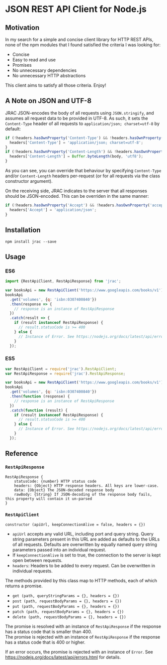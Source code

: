 # JSON REST API Client for Node.js

## Motivation
In my search for a simple and concise client library for HTTP REST APIs, none of the npm modules that I found satisfied
the criteria I was looking for:
- Concise
- Easy to read and use
- Promises
- No unnecessary dependencies
- No unnecessary HTTP abstractions

This client aims to satisfy all those criteria. Enjoy!


## A Note on JSON and UTF-8

JRAC JSON-encodes the body of all requests using `JSON.stringify`, and assumes all request data to be provided in UTF-8.
As such, it sets the `Content-Type` header of all requests to `application/json; charset=utf-8` by default:

```javascript
if (!headers.hasOwnProperty('Content-Type') && !headers.hasOwnProperty('content-type')) {
  headers['Content-Type'] = 'application/json; charset=utf-8';
}
if (!headers.hasOwnProperty('Content-Length') && !headers.hasOwnProperty('content-length')) {
  headers['Content-Length'] = Buffer.byteLength(body, 'utf8');
}
```

As you can see, you can override that behaviour by specifying `Content-Type` and/or `Content-Length` headers per-request
(or for all requests via the class constructor argument).

On the receiving side, JRAC indicates to the server that all responses should be JSON-encoded. This can be overriden in
the same manner:

```javascript
if (!headers.hasOwnProperty('Accept') && !headers.hasOwnProperty('accept')) {
  headers['Accept'] = 'application/json';
}
```


## Installation
```
npm install jrac --save
```


## Usage

### ES6
```javascript
import {RestApiClient, RestApiResponse} from 'jrac';

var booksApi = new RestApiClient('https://www.googleapis.com/books/v1');
booksApi
  .get('volumes', {q: 'isbn:0307400840'})
  .then(response => {
    // response is an instance of RestApiResponse
  })
  .catch(result => {
    if (result instanceof RestApiResponse) {
      // result.statusCode is >= 400
    } else {
      // Instance of Error. See https://nodejs.org/docs/latest/api/errors.html
    }
  });
```

### ES5
```javascript
var RestApiClient = require('jrac').RestApiClient;
var RestApiResponse = require('jrac').RestApiResponse;

var booksApi = new RestApiClient('https://www.googleapis.com/books/v1');
booksApi
  .get('volumes', {q: 'isbn:0307400840'})
  .then(function (response) {
    // response is an instance of RestApiResponse
  })
  .catch(function (result) {
    if (result instanceof RestApiResponse) {
      // result.statusCode is >= 400
    } else {
      // Instance of Error. See https://nodejs.org/docs/latest/api/errors.html
    }
  });
```

## Reference

### `RestApiResponse`

```
RestApiResponse {
    statusCode: {number} HTTP status code
    headers: {Object} HTTP response headers. All keys are lower-case.
    data: {Object} The JSON-decoded response body
    rawBody: {String} If JSON-decoding of the response body fails, this property will contain it un-parsed
}
```

### `RestApiClient`

`constructor (apiUrl, keepConnectionAlive = false, headers = {})`

- `apiUrl` accepts any valid URL, including port and query string. Query string parameters
present in this URL are added as defaults to the URLs of all requests. Defaults are overwritten
by equally named query string parameters passed into an individual request.
- If `keepConnectionAlive` is set to true, the connection to the server is kept open between requests.
- `headers`: Headers to be added to every request. Can be overwritten in individual requests.

The methods provided by this class map to HTTP methods, each of which returns a promise.

- `get (path, queryStringParams = {}, headers = {})`
- `post (path, requestBodyParams = {}, headers = {})`
- `put (path, requestBodyParams = {}, headers = {})`
- `patch (path, requestBodyParams = {}, headers = {})`
- `delete (path, requestBodyParams = {}, headers = {})`

The promise is resolved with an instance of `RestApiResponse` if the response has a status code that is smaller than 400.
<br> The promise is rejected with an instance of `RestApiResponse` if the response has a status code that is 400 or higher.

If an error occurs, the promise is rejected with an instance of `Error`.
See <https://nodejs.org/docs/latest/api/errors.html> for details.
